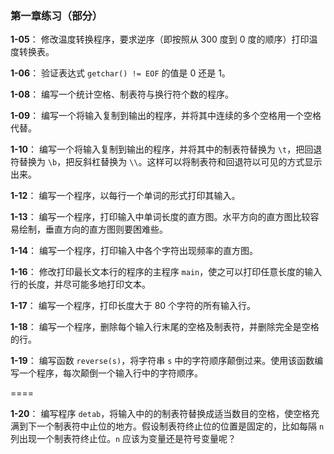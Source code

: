 ### 第一章练习（部分）

**1-05**： 修改温度转换程序，要求逆序（即按照从 300 度到 0 度的顺序）打印温度转换表。

**1-06**： 验证表达式 `getchar() != EOF` 的值是 0 还是 1。

**1-08**： 编写一个统计空格、制表符与换行符个数的程序。

**1-09**： 编写一个将输入复制到输出的程序，并将其中连续的多个空格用一个空格代替。

**1-10**： 编写一个将输入复制到输出的程序，并将其中的制表符替换为 `\t`，把回退符替换为 `\b`，把反斜杠替换为 `\\`。这样可以将制表符和回退符以可见的方式显示出来。

**1-12**： 编写一个程序，以每行一个单词的形式打印其输入。

**1-13**： 编写一个程序，打印输入中单词长度的直方图。水平方向的直方图比较容易绘制，垂直方向的直方图则要困难些。

**1-14**： 编写一个程序，打印输入中各个字符出现频率的直方图。

**1-16**： 修改打印最长文本行的程序的主程序 `main`，使之可以打印任意长度的输入行的长度，并尽可能多地打印文本。

**1-17**： 编写一个程序，打印长度大于 80 个字符的所有输入行。

**1-18**： 编写一个程序，删除每个输入行末尾的空格及制表符，并删除完全是空格的行。

**1-19**： 编写函数 `reverse(s)`，将字符串 `s` 中的字符顺序颠倒过来。使用该函数编写一个程序，每次颠倒一个输入行中的字符顺序。

====

**1-20**： 编写程序 `detab`，将输入中的的制表符替换成适当数目的空格，使空格充满到下一个制表符中止位的地方。假设制表符终止位的位置是固定的，比如每隔 `n` 列出现一个制表符终止位。`n` 应该为变量还是符号变量呢？